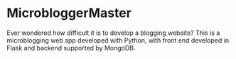 # MicrobloggerMaster
Ever wondered how difficult it is to develop a blogging website? This is a microblogging web app developed with Python, with front end developed in Flask and backend supported by MongoDB.
